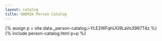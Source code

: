 ```yaml
---
layout: catalog
title: SWERIK Person Catalog
---
```

{% assign p = site.data._person-catalog.i-YLE2WFqhUG9LaVo3997T4z %}
{% include person-catalog.html p=p %}

